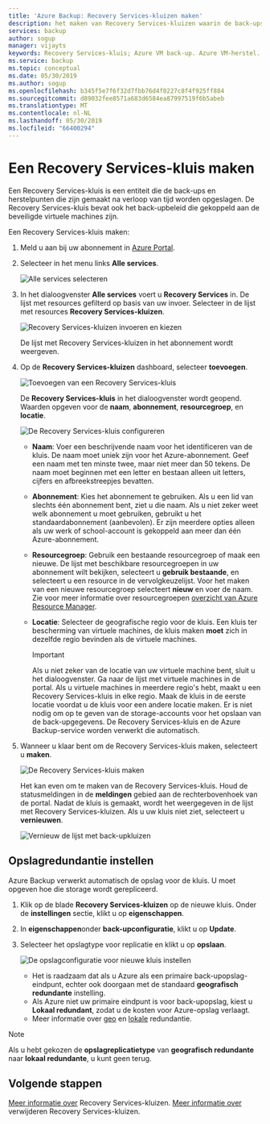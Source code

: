```yaml
---
title: 'Azure Backup: Recovery Services-kluizen maken'
description: het maken van Recovery Services-kluizen waarin de back-ups en herstelpunten
services: backup
author: sogup
manager: vijayts
keywords: Recovery Services-kluis; Azure VM back-up. Azure VM-herstel.
ms.service: backup
ms.topic: conceptual
ms.date: 05/30/2019
ms.author: sogup
ms.openlocfilehash: b345f5e7f6f32d7fbb76d4f0227c8f4f925ff884
ms.sourcegitcommit: d89032fee8571a683d6584ea87997519f6b5abeb
ms.translationtype: MT
ms.contentlocale: nl-NL
ms.lasthandoff: 05/30/2019
ms.locfileid: "66400294"
---
```

# <a name="create-a-recovery-services-vault"></a>Een Recovery Services-kluis maken

Een Recovery Services-kluis is een entiteit die de back-ups en herstelpunten die zijn gemaakt na verloop van tijd worden opgeslagen. De Recovery Services-kluis bevat ook het back-upbeleid die gekoppeld aan de beveiligde virtuele machines zijn.

Een Recovery Services-kluis maken:

1. Meld u aan bij uw abonnement in [Azure Portal](https://portal.azure.com/).

2. Selecteer in het menu links **Alle services**.

    ![Alle services selecteren](./media/backup-create-rs-vault/click-all-services.png)

3. In het dialoogvenster **Alle services** voert u **Recovery Services** in. De lijst met resources gefilterd op basis van uw invoer. Selecteer in de lijst met resources **Recovery Services-kluizen**.

    ![Recovery Services-kluizen invoeren en kiezen](./media/backup-create-rs-vault/all-services.png)

    De lijst met Recovery Services-kluizen in het abonnement wordt weergeven.

4. Op de **Recovery Services-kluizen** dashboard, selecteer **toevoegen**.

    ![Toevoegen van een Recovery Services-kluis](./media/backup-create-rs-vault/add-button-create-vault.png)

    De **Recovery Services-kluis** in het dialoogvenster wordt geopend. Waarden opgeven voor de **naam**, **abonnement**, **resourcegroep**, en **locatie**.

    ![De Recovery Services-kluis configureren](./media/backup-create-rs-vault/create-new-vault-dialog.png)

   - **Naam**: Voer een beschrijvende naam voor het identificeren van de kluis. De naam moet uniek zijn voor het Azure-abonnement. Geef een naam met ten minste twee, maar niet meer dan 50 tekens. De naam moet beginnen met een letter en bestaan alleen uit letters, cijfers en afbreekstreepjes bevatten.
   - **Abonnement**: Kies het abonnement te gebruiken. Als u een lid van slechts één abonnement bent, ziet u die naam. Als u niet zeker weet welk abonnement u moet gebruiken, gebruikt u het standaardabonnement (aanbevolen). Er zijn meerdere opties alleen als uw werk of school-account is gekoppeld aan meer dan één Azure-abonnement.
   - **Resourcegroep**: Gebruik een bestaande resourcegroep of maak een nieuwe. De lijst met beschikbare resourcegroepen in uw abonnement wilt bekijken, selecteert u **gebruik bestaande**, en selecteert u een resource in de vervolgkeuzelijst. Voor het maken van een nieuwe resourcegroep selecteert **nieuw** en voer de naam. Zie voor meer informatie over resourcegroepen [overzicht van Azure Resource Manager](https://docs.microsoft.com/azure/azure-resource-manager/resource-group-overview).
   - **Locatie**: Selecteer de geografische regio voor de kluis. Een kluis ter bescherming van virtuele machines, de kluis maken **moet** zich in dezelfde regio bevinden als de virtuele machines.

      > [!IMPORTANT]
      > Als u niet zeker van de locatie van uw virtuele machine bent, sluit u het dialoogvenster. Ga naar de lijst met virtuele machines in de portal. Als u virtuele machines in meerdere regio's hebt, maakt u een Recovery Services-kluis in elke regio. Maak de kluis in de eerste locatie voordat u de kluis voor een andere locatie maken. Er is niet nodig om op te geven van de storage-accounts voor het opslaan van de back-upgegevens. De Recovery Services-kluis en de Azure Backup-service worden verwerkt die automatisch.
      >
      >

5. Wanneer u klaar bent om de Recovery Services-kluis maken, selecteert u **maken**.

    ![De Recovery Services-kluis maken](./media/backup-create-rs-vault/click-create-button.png)

    Het kan even om te maken van de Recovery Services-kluis. Houd de statusmeldingen in de **meldingen** gebied aan de rechterbovenhoek van de portal. Nadat de kluis is gemaakt, wordt het weergegeven in de lijst met Recovery Services-kluizen. Als u uw kluis niet ziet, selecteert u **vernieuwen**.

     ![Vernieuw de lijst met back-upkluizen](./media/backup-create-rs-vault/refresh-button.png)

## <a name="set-storage-redundancy"></a>Opslagredundantie instellen

Azure Backup verwerkt automatisch de opslag voor de kluis. U moet opgeven hoe die storage wordt gerepliceerd.

1. Klik op de blade **Recovery Services-kluizen** op de nieuwe kluis. Onder de **instellingen** sectie, klikt u op **eigenschappen**.
2. In **eigenschappen**onder **back-upconfiguratie**, klikt u op **Update**.

3. Selecteer het opslagtype voor replicatie en klikt u op **opslaan**.

     ![De opslagconfiguratie voor nieuwe kluis instellen](./media/backup-try-azure-backup-in-10-mins/recovery-services-vault-backup-configuration.png)

   - Het is raadzaam dat als u Azure als een primaire back-upopslag-eindpunt, echter ook doorgaan met de standaard **geografisch redundante** instelling.
   - Als Azure niet uw primaire eindpunt is voor back-upopslag, kiest u **Lokaal redundant**, zodat u de kosten voor Azure-opslag verlaagt.
   - Meer informatie over [geo](../storage/common/storage-redundancy-grs.md) en [lokale](../storage/common/storage-redundancy-lrs.md) redundantie.

> [!NOTE]
> Als u hebt gekozen de **opslagreplicatietype** van **geografisch redundante** naar **lokaal redundante**, u kunt geen terug.

## <a name="next-steps"></a>Volgende stappen

[Meer informatie over](backup-azure-recovery-services-vault-overview.md) Recovery Services-kluizen.
[Meer informatie over](backup-azure-delete-vault.md) verwijderen Recovery Services-kluizen.
